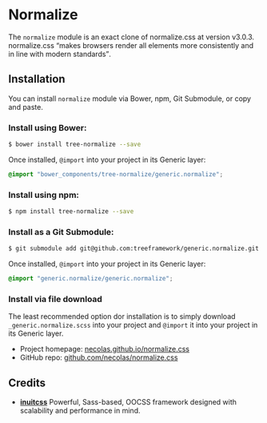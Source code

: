# Normalize

The `normalize` module is an exact clone of normalize.css at version v3.0.3.
normalize.css <q>makes browsers render all elements more consistently and in
line with modern standards</q>.

## Installation

You can install `normalize` module via Bower, npm, Git Submodule, or copy and paste.

### Install using Bower:

```sh
$ bower install tree-normalize --save
```

Once installed, `@import` into your project in its Generic layer:

```scss
@import "bower_components/tree-normalize/generic.normalize";
```

### Install using npm:

```sh
$ npm install tree-normalize --save
```

### Install as a Git Submodule:

```sh
$ git submodule add git@github.com:treeframework/generic.normalize.git
```

Once installed, `@import` into your project in its Generic layer:

```scss
@import "generic.normalize/generic.normalize";
```

### Install via file download

The least recommended option dor installation is to simply download
`_generic.normalize.scss` into your project and `@import` it into your project in its
Generic layer.


* Project homepage: [necolas.github.io/normalize.css](http://necolas.github.io/normalize.css/)
* GitHub repo: [github.com/necolas/normalize.css](https://github.com/necolas/normalize.css/)

## Credits

* **[inuitcss](https://github.com/inuitcss)** Powerful, Sass-based, OOCSS
framework designed with scalability and performance in mind.
